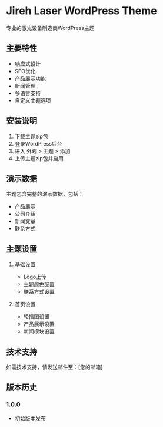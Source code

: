 # Jireh Laser WordPress Theme

专业的激光设备制造商WordPress主题

## 主要特性

- 响应式设计
- SEO优化
- 产品展示功能
- 新闻管理
- 多语言支持
- 自定义主题选项

## 安装说明

1. 下载主题zip包
2. 登录WordPress后台
3. 进入 外观 > 主题 > 添加
4. 上传主题zip包并启用

## 演示数据

主题包含完整的演示数据，包括：
- 产品展示
- 公司介绍
- 新闻文章
- 联系方式

## 主题设置

1. 基础设置
   - Logo上传
   - 主题颜色配置
   - 联系方式设置

2. 首页设置
   - 轮播图设置
   - 产品展示设置
   - 新闻模块设置

## 技术支持

如需技术支持，请发送邮件至：[您的邮箱]

## 版本历史

### 1.0.0
- 初始版本发布
